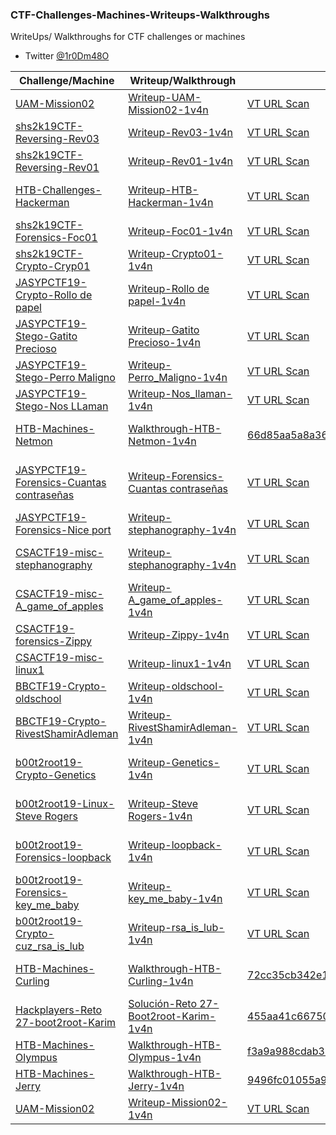 ### CTF-Challenges-Machines-Writeups-Walkthroughs

WriteUps/ Walkthroughs for CTF challenges or machines
- Twitter [@1r0Dm48O](https://twitter.com/1r0Dm48O)

| Challenge/Machine | Writeup/Walkthrough | MD5 | Posted On |
| ------------ | ------------ | ------------ | ------------ |
| [UAM-Mission02](http://unaaldia.hispasec.com/2017/12/segunda-entrega-una-al-mes-mision-002.html) | [Writeup-UAM-Mission02-1v4n](https://github.com/1r0dm480/unaalmes-writeups/tree/master/writeups/missions/mission02/1v4n) | [VT URL Scan](https://www.virustotal.com/gui/url/9fe1d4a0a5133164bf147f6d5be89e31030150ae4109c3e11eb2d17f67ca5ac2/detection) | [Writeup-Mission02-UAM-repo-1v4n](https://github.com/devploit/unaalmes-writeups/blob/master/writeups/missions/mission02/1v4n/1v4n-mission02.txt) |
| [shs2k19CTF-Reversing-Rev03](http://ctf.securityhighschool.es/challenges?category=reversing) | [Writeup-Rev03-1v4n](https://github.com/1r0dm480/CTF-Wr1T3uPs/tree/master/shs2k19CTF/rev/rev03) | [VT URL Scan](https://www.virustotal.com/gui/url/0a5a9f15265026ab612cdf55f4bae781910aa5d074b264550f9d8aaef528482f/detection) |  |
| [shs2k19CTF-Reversing-Rev01](http://ctf.securityhighschool.es/challenges?category=reversing) | [Writeup-Rev01-1v4n](https://github.com/1r0dm480/CTF-Wr1T3uPs/tree/master/shs2k19CTF/rev/rev01) | [VT URL Scan](https://www.virustotal.com/gui/url/eb239a6cf2529076ce31c4375326a1ffccfd8f0e00e4b6241aabbc9c23c52b78/detection) |  |
| [HTB-Challenges-Hackerman](https://www.hackthebox.eu/home/challenges/Stego) | [Writeup-HTB-Hackerman-1v4n](https://github.com/1r0dm480/CTF-Wr1T3uPs/tree/master/HTB/Challenges/Stego/Hackerman) | [VT URL Scan](https://www.virustotal.com/gui/url/8617823f21d95de6ab302b2898f01c2f4701a972e86f899ab53de72383dbec6c/detection) | [Interferencias HTB Challenge Writeup Hackerman](https://interferencias.tech/2019/10/01/htb-hackerman/) |
| [shs2k19CTF-Forensics-Foc01](http://ctf.securityhighschool.es/challenges?category=forense) | [Writeup-Foc01-1v4n](https://github.com/1r0dm480/CTF-Wr1T3uPs/tree/master/shs2k19CTF/forense/foc01) | [VT URL Scan](https://www.virustotal.com/gui/url/02e11e06ed2ceb3153b32e1aa5bac034fd7d3bd4d695c0a88d0d71ba1c1be02d/detection) |  |
| [shs2k19CTF-Crypto-Cryp01](http://ctf.securityhighschool.es/challenges?category=crypto) | [Writeup-Crypto01-1v4n](https://github.com/1r0dm480/CTF-Wr1T3uPs/tree/master/shs2k19CTF/crypto/cryp01) | [VT URL Scan](https://www.virustotal.com/gui/url/a9ff318477de194f4bb57105955cd1206b4e614971d374b55fe29bd3eac70ff5/detection) |  |
| [JASYPCTF19-Crypto-Rollo de papel](https://ctf.interferencias.tech/challenges#Rollo%20de%20papel) | [Writeup-Rollo de papel-1v4n](https://github.com/1r0dm480/CTF-Wr1T3uPs/tree/master/JASYPCTF19/crypto/rollo_de_papel) | [VT URL Scan](https://www.virustotal.com/gui/url/e2752563e3f6d25eef5db4bda0b32cba710bf06d9085cb0b9dd9f569439a443d/detection) |  |
| [JASYPCTF19-Stego-Gatito Precioso](https://ctf.interferencias.tech/challenges#Gatito%20precioso) | [Writeup-Gatito Precioso-1v4n](https://github.com/1r0dm480/CTF-Wr1T3uPs/tree/master/JASYPCTF19/stego/gatito_precioso) | [VT URL Scan](https://www.virustotal.com/gui/url/d590caf2eb49aee6698a262f47b777016cc61127a7007387fa35a2fdafefe354/detection) |  |
| [JASYPCTF19-Stego-Perro Maligno](https://ctf.interferencias.tech/challenges#Perro%20maligno) | [Writeup-Perro_Maligno-1v4n](https://github.com/1r0dm480/CTF-Wr1T3uPs/tree/master/JASYPCTF19/stego/perro_maligno) | [VT URL Scan](https://www.virustotal.com/gui/url/89ad8d5ea881fda6462a4e16556b03c080631a35d61ef9f39dae33c74fec1a13/detection) |  |
| [JASYPCTF19-Stego-Nos LLaman](https://ctf.interferencias.tech/challenges#Nos%20llaman) | [Writeup-Nos_llaman-1v4n](https://github.com/1r0dm480/CTF-Wr1T3uPs/tree/master/JASYPCTF19/stego/nosllaman) | [VT URL Scan](https://www.virustotal.com/gui/url/50d9d90db59bd00c54d7bae856df2c371e5c255fc7140c2404b53f7e9a2d4ec9/detection) |  |
| [HTB-Machines-Netmon](https://www.hackthebox.eu/home/machines/profile/177) | [Walkthrough-HTB-Netmon-1v4n](https://github.com/1r0dm480/CTF-Wr1T3uPs/blob/master/HTB/Machines/HTB-Machine-Netmon-Walkthrough-1v4n-Released.pdf) | [66d85aa5a8a36f0bc9a6a60c2c2f60ff](https://www.virustotal.com/gui/file/dbd00668d3bfebe80c6b57a36c711c751790f3b9c9eb5c538dca0c668aafc4a1/details) | [Interferencias-HTB Machine Walkthrough: Netmon](https://interferencias.tech/2019/06/30/htb-netmon/) |
| [JASYPCTF19-Forensics-Cuantas contraseñas](https://ctf.interferencias.tech/challenges#Cuantas%20contrase%C3%B1as) | [Writeup-Forensics-Cuantas contraseñas](https://github.com/1r0dm480/CTF-Wr1T3uPs/blob/master/JASYPCTF19/forensic/cuantas_contrase%C3%B1as/) | [VT URL Scan](https://www.virustotal.com/gui/url/0bcb0ab3f70394db62cc927a673ad2c6233488bb6ebdea32e1e6896a24bdbdd1/detection) | [Honey Sec WRITEUP - JASYP19 - Challenges - Cuantas contraseñas](https://honeysec.blogspot.com/2019/06/writeup-jasyp19-challenges-cuantas.html) |
| [JASYPCTF19-Forensics-Nice port](https://ctf.interferencias.tech/challenges#Nice%20port) | [Writeup-stephanography-1v4n](https://github.com/1r0dm480/CTF-Wr1T3uPs/tree/master/JASYPCTF19/forensic/nice_port) | [VT URL Scan](https://www.virustotal.com/gui/url/9cb73359a0a23ddcc2317eb5b3d4cf61ffb4c98d96bdd146fbd9d1013d31a594/detection) |  |
| [CSACTF19-misc-stephanography](https://ctftime.org/task/8674) | [Writeup-stephanography-1v4n](https://github.com/1r0dm480/CTF-Wr1T3uPs/tree/master/CSACTF19/misc/stephanography) | [VT URL Scan](https://www.virustotal.com/gui/url/a0fd77f8df5d832afd7460c9522c1b739c2565705f4d5645ebf86a10c6d03681/detection) | [Honey Sec WRITEUP Challenge stephanography](https://honeysec.blogspot.com/2019/05/writeup-csactf19-challenges.html) |
| [CSACTF19-misc-A_game_of_apples](https://ctftime.org/task/8594) | [Writeup-A_game_of_apples-1v4n](https://github.com/1r0dm480/CTF-Wr1T3uPs/tree/master/CSACTF19/misc/a_game_of_apples) | [VT URL Scan](https://www.virustotal.com/gui/url/7a5b04bedf1d0c2ab4f923d3c0b7f11e025dea2beef370a185d1329a05a45263/detection) | [CTFTime-A_game_of_apples-1v4n](https://ctftime.org/writeup/15391) |
| [CSACTF19-forensics-Zippy](https://ctftime.org/task/8453) | [Writeup-Zippy-1v4n](https://github.com/1r0dm480/CTF-Wr1T3uPs/tree/master/CSACTF19/forensics/Zippy) | [VT URL Scan](https://www.virustotal.com/gui/url/e32183587f49bccdbcd6f77d2e67123f2f86f59c86e9f56e953199b86c0c7007/detection) | [CTFTime-Zippy-1v4n](https://ctftime.org/writeup/15392) |
| [CSACTF19-misc-linux1](https://ctftime.org/task/8453) | [Writeup-linux1-1v4n](https://github.com/1r0dm480/CTF-Wr1T3uPs/tree/master/CSACTF19/misc/linux1) | [VT URL Scan](https://www.virustotal.com/gui/url/7a5b04bedf1d0c2ab4f923d3c0b7f11e025dea2beef370a185d1329a05a45263/detection) | [Honey Sec WRITEUP Challenge Linux](https://honeysec.blogspot.com/2019/05/writeup-challenge-linux-201-by-1r0dm448o.html) |
| [BBCTF19-Crypto-oldschool](https://ctftime.org/task/8187) | [Writeup-oldschool-1v4n](https://github.com/1r0dm480/CTF-Wr1T3uPs/tree/master/BBCTF19/crypto/oldschool) | [VT URL Scan](https://www.virustotal.com/gui/url/712465627b3f8f49cbb243a02f60746f5299a573f1af751f4f528b5f06154a98/detection) | [CTFTime-oldschool-1v4n](https://ctftime.org/writeup/15246) |
| [BBCTF19-Crypto-RivestShamirAdleman](https://ctftime.org/task/8187) | [Writeup-RivestShamirAdleman-1v4n](https://github.com/1r0dm480/CTF-Wr1T3uPs/tree/master/BBCTF19/crypto/RivestShamirAdleman) | [VT URL Scan](https://www.virustotal.com/gui/url/7b6329b72e02d5af9db9e0a4554bf1bcf5005f956d217980600f4e8b265e4e6a/detection) | [CTFTime-RivestShamirAdleman-1v4n](https://ctftime.org/writeup/15241) |
| [b00t2root19-Crypto-Genetics](https://ctftime.org/task/7932) | [Writeup-Genetics-1v4n](https://github.com/1r0dm480/CTF-Wr1T3uPs/tree/master/b00t2root19/Crypto/Genetics) | [VT URL Scan](https://www.virustotal.com/gui/url/75bfa665a30e4ba742b4d19bfaf794460e966c945de820ad17f4b774dec20f7d/detection) | [Honey Sec WRITEUP Genetics (Crypto) b00t2root CTF](https://honeysec.blogspot.com/2019/04/genetics-httpipchallengesgenetics.html) |
| [b00t2root19-Linux-Steve Rogers](https://ctftime.org/task/7932) | [Writeup-Steve Rogers-1v4n](https://github.com/1r0dm480/CTF-Wr1T3uPs/tree/master/b00t2root19/Linux/steve_rogers) | [VT URL Scan](https://www.virustotal.com/gui/url/7fbbb74be159055cabc07e25f38962919a69504b714a94c3afb6474a10a58b45/detection) | [CTFTime-b00t2root19-Steve Rogers-1v4n](https://ctftime.org/writeup/14621) |
| [b00t2root19-Forensics-loopback](https://ctftime.org/task/7939) | [Writeup-loopback-1v4n](https://github.com/1r0dm480/CTF-Wr1T3uPs/tree/master/b00t2root19/Forensics/loopback) | [VT URL Scan](https://www.virustotal.com/gui/url/d475aa2b714ce04094568ac763597f17e3934a94b6827cf22dab562ebd6a5b34/detection) | [CTFTime-b00t2root19-loopback-1v4n](https://ctftime.org/writeup/14597) |
| [b00t2root19-Forensics-key_me_baby](https://ctftime.org/task/8149) | [Writeup-key_me_baby-1v4n](https://github.com/1r0dm480/CTF-Wr1T3uPs/tree/master/b00t2root19/Forensics/key_me_baby) | [VT URL Scan](https://www.virustotal.com/gui/url/e42e81f44f117c41d925ca62b4794d1c8c6a2db2a526e7bdaeb621ecd6c92f16) | [CTFTime-b00t2root19-key_me_baby-1v4n](https://ctftime.org/writeup/14251) |
| [b00t2root19-Crypto-cuz_rsa_is_lub](https://ctftime.org/event/780/tasks/) | [Writeup-rsa_is_lub-1v4n](https://github.com/1r0dm480/CTF-Wr1T3uPs/tree/master/b00t2root19/Crypto/cuz_rsa_is_lub) | [VT URL Scan](https://www.virustotal.com/gui/url/9c48d31113e0843117ed116b6072e7b689d6b2bbb3153f79e0e113743a4d4423) | [CTFTime-b00t2root19-rsa_is_lub-1v4n](https://ctftime.org/writeup/14251) |
| [HTB-Machines-Curling](https://www.hackthebox.eu/home/machines/profile/160) | [Walkthrough-HTB-Curling-1v4n](https://github.com/1r0dm480/CTF-Wr1T3uPs/blob/master/HTB/Machines/HTB-Machine-Curling-Walkthrough-1v4n-Released.pdf) | [72cc35cb342e11bca1d095c83214cd08](https://www.virustotal.com/#/file/2361d1e48b5451e060c608d351915f1a3402365e7e713588e4a4451f577126d7/) | [Honey Sec-HTB-Machine Walkthrough-Curling](https://honeysec.blogspot.com/2019/03/htb-machine-walkthrough-curling.html) |
| [Hackplayers-Reto 27-boot2root-Karim](https://www.hackplayers.com/2018/09/reto-27-boot2root-karim.html) | [Solución-Reto 27-Boot2root-Karim-1v4n](https://github.com/1r0dm480/CTF-Wr1T3uPs/blob/master/Hackplayers/Machines/HackPlayers-Reto-27-boot2root-Walkthrough-Karim.pdf) | [455aa41c667502619f85936e992e0a9e](https://www.virustotal.com/#/file/2e7b3fb009f859a607fa37536d6d09da96b034b5c1227b636d883c02c9e04f25/) | [Solución-Reto 27-Boot2root-Karim-1v4n](https://www.hackplayers.com/2018/09/solucion-al-reto-27-boot2root-karim.html) |
| [HTB-Machines-Olympus](https://www.hackthebox.eu/home/machines/profile/135) | [Walkthrough-HTB-Olympus-1v4n](https://github.com/1r0dm480/CTF-Wr1T3uPs/blob/master/HTB/Machines/HTB-Machine-Olympus-Walkthrough-1v4n-Released.pdf) | [	f3a9a988cdab32763816e1abf6975756](https://www.hybrid-analysis.com/sample/ffe715aacbbea2756aa3564c0d03e6dc4f57b9ee39631f91f1daa5c28f006797) | [Fwhibbit-HTB-Writeup–Olympus](https://www.fwhibbit.es/htb-write-up-olympus-por-1r0dm48o) |
| [HTB-Machines-Jerry](https://www.hackthebox.eu/home/users/profile/56686) | [Walkthrough-HTB-Jerry-1v4n](https://github.com/1r0dm480/CTF-Wr1T3uPs/blob/master/HTB/Machines/HTB-Machine-Jerry-Walkthrough-Jerry-1v4n-Released.pdf) | [9496fc01055a9bcae00b894a43dc7abd](https://www.hybrid-analysis.com/sample/995b160658c5bfb76d1bf9f0beb450f0e2f024c7e3b77774e9074176a447d589) | [Hackplayers-HTB-WriteUps](https://github.com/Hackplayers/hackthebox-writeups/blob/master/machines/Jerry/1v4n-jerry.pdf) |
| [UAM-Mission02](http://unaaldia.hispasec.com/2017/12/segunda-entrega-una-al-mes-mision-002.html) | [Writeup-Mission02-1v4n](https://github.com/1r0dm480/unaalmes-writeups/tree/master/writeups/missions/mission02/1v4n) | [VT URL Scan](https://www.virustotal.com/gui/url/9fe1d4a0a5133164bf147f6d5be89e31030150ae4109c3e11eb2d17f67ca5ac2/detection) | [Writeup-Mission02-UAM-repo-1v4n](https://github.com/devploit/unaalmes-writeups/blob/master/writeups/missions/mission02/1v4n/1v4n-mission02.txt) |
